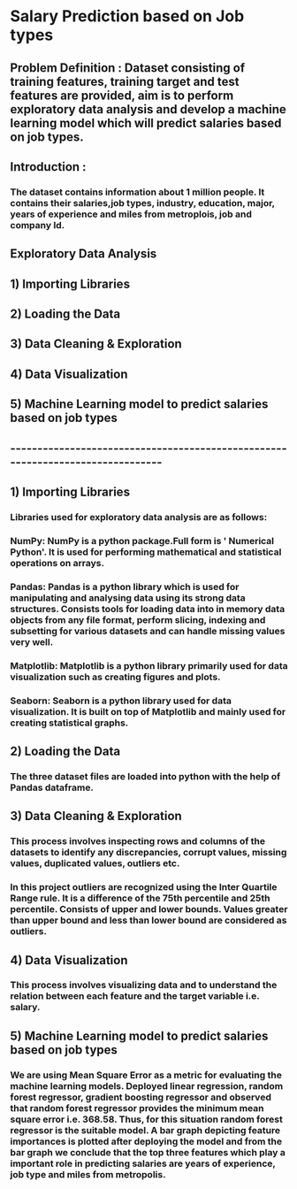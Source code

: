 # Salary Prediction based on Job types 

## Problem Definition : Dataset consisting of training features, training target and test features are provided, aim is to perform exploratory data analysis and develop a machine learning model which will predict salaries based on job types.

## Introduction :
### The dataset contains information about 1 million people. It contains their salaries,job types, industry, education, major, years of experience and miles from metroplois, job and company Id.

## Exploratory Data Analysis

## 1) Importing Libraries
## 2) Loading the Data
## 3) Data Cleaning & Exploration
## 4) Data Visualization
## 5) Machine Learning model to predict salaries based on job types

## -------------------------------------------------------------------------------

## 1) Importing Libraries 
### Libraries used for exploratory data analysis are as follows:
### NumPy: NumPy is a python package.Full form is ' Numerical Python'. It is used for performing mathematical and statistical operations on arrays.
### Pandas: Pandas is a python library which is used for manipulating and analysing data using its strong data structures. Consists tools for loading data into in memory data objects from any file format, perform slicing, indexing and subsetting for various datasets and can handle missing values very well.
### Matplotlib: Matplotlib is a python library primarily used for data visualization such as creating figures and plots.
### Seaborn: Seaborn is a python library used for data visualization. It is built on top of Matplotlib and mainly used for creating statistical graphs. 

## 2) Loading the Data
### The three dataset files are loaded into python with the help of Pandas dataframe.

## 3) Data Cleaning & Exploration
### This process involves inspecting rows and columns of the datasets to identify any discrepancies, corrupt values, missing values, duplicated values, outliers etc. 
### In this project outliers are recognized using the Inter Quartile Range rule. It is a difference of the 75th percentile and 25th percentile. Consists of upper and lower bounds. Values greater than upper bound and less than lower bound are considered as outliers.

## 4) Data Visualization
### This process involves visualizing data and to understand the relation between each feature and the target variable i.e. salary.

## 5) Machine Learning model to predict salaries based on job types
### We are using Mean Square Error as a metric for evaluating the machine learning models. Deployed linear regression, random forest regressor, gradient boosting regressor and observed that random forest regressor provides the minimum mean square error i.e.  368.58. Thus, for this situation random forest regressor is the suitable model. A bar graph depicting feature importances is plotted after deploying the model and from the bar graph we  conclude that the top three features which play a important role in predicting salaries are years of experience, job type and miles from metropolis.
